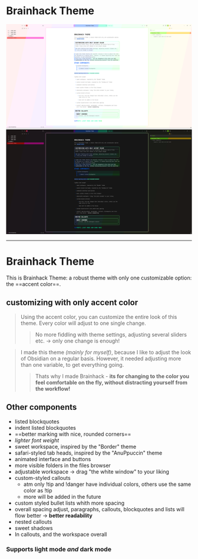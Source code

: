 # Brainhack Theme
![](/images/brainhack-theme-overview-lightmode.png)
![](/images/brainhack-theme-overview-darkmode.png)
***

# Brainhack Theme
This is Brainhack Theme: a robust theme with only one customizable option: the ==accent color==.
## customizing with only accent color
>Using the accent color, you can customize the entire look of this theme. Every color will adjust to one single change.
>
>>No more fiddling with theme settings, adjusting several sliders etc. 
>>→ only one change is enough!

>I made this theme *(mainly for myself)*, because I like to adjust the look of Obsidian on a regular basis. However, it needed adjusting more than one variable, to get everything going.
>>Thats why I made Brainhack - **its for changing to the color you feel comfortable on the fly, without distracting yourself from the workflow!**

## Other components
+ listed blockquotes
+ indent listed blockquotes
+ ==better marking with nice, rounded corners==
+ *lighter font weight*
+ sweet workspace, inspired by the "Border" theme
+ safari-styled tab heads, inspired by the "AnuPpuccin" theme
+ animated interface and buttons
+ more visible folders in the files browser
+ adjustable workspace → drag "the white window" to your liking
+ custom-styled callouts
	+ atm only !tip and !danger have individual colors, others use the same color as !tip
	+ more will be added in the future
+ custom styled bullet lists whith more spacing
+ overall spacing adjust, paragraphs, callouts, blockquotes and lists will flow better → **better readability**
+ nested callouts
+ sweet shadows
+ In callouts, and the workspace overall
### Supports light mode *and* dark mode
